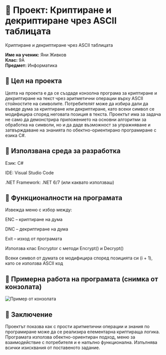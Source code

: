 # 📄 **Проект: Криптиране и декриптиране чрез ASCII таблицата**

Криптиране и декриптиране чрез ASCII таблицата

**Име на ученик:** Яни Живков  
**Клас:** 9А  
**Предмет:** Информатика

## 🔹 **Цел на проекта**

Целта на проекта е да се създаде конзолна програма за криптиране и декриптиране на текст чрез аритметични операции върху ASCII стойностите на символите. Потребителят може да избира дали да въведе дума за криптиране или декриптиране, като всеки символ се модифицира според неговата позиция в текста. Проектът има за задача не само да демонстрира приложението на основни алгоритми за обработка на символи, но и да даде възможност за упражняване и затвърждаване на знанията по обектно-ориентирано програмиране с езика C#.

## 🔹 **Използвана среда за разработка**

Език: C#

IDE: Visual Studio Code

.NET Framework: .NET 6/7 (или каквато използваш)

## 🔹 **Функционалности на програмата**

Извежда меню с избор между:

ENC – криптиране на дума

DNC – декриптиране на дума

Exit – изход от програмата

Използва клас Encryptor с методи Encrypt() и Decrypt()

Всеки символ от думата се модифицира според позицията си (i + 1), като се използва ASCII код


## 🔹 **Примерна работа на програмата (снимка от конзолата)**

![Пример от конзолата](./console_test.png)

## 🔹 **Заключение**

Проектът показва как с прости аритметични операции и знания по програмиране може да се реализира елементарна криптираща логика. Програмата използва обектно-ориентиран подход, меню за взаимодействие с потребителя и е напълно функционална. Изпълнява всички изисквания от поставеното задание.

